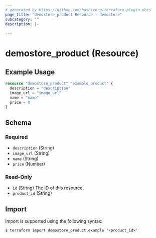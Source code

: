 ```yaml
---
# generated by https://github.com/hashicorp/terraform-plugin-docs
page_title: "demostore_product Resource - demostore"
subcategory: ""
description: |-
  
---
```


# demostore_product (Resource)



## Example Usage

```terraform
resource "demostore_product" "example_product" {
  description = "description"
  image_url = "image_url"
  name = "name"
  price = 0
}
```

<!-- schema generated by tfplugindocs -->
## Schema

### Required

- `description` (String)
- `image_url` (String)
- `name` (String)
- `price` (Number)

### Read-Only

- `id` (String) The ID of this resource.
- `product_id` (String)

## Import

Import is supported using the following syntax:

```shell
$ terraform import demostore_product.example '<product_id>'
```
